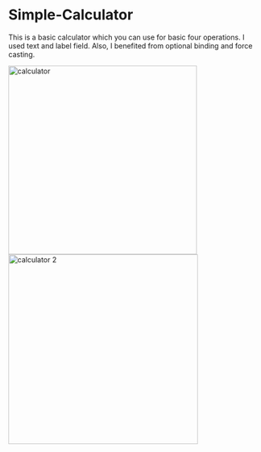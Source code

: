 # Simple-Calculator
This is a basic calculator which you can use for basic four operations. I used text and label field. Also, I benefited from optional binding and force casting.

<img width="374" alt="calculator" src="https://user-images.githubusercontent.com/92036779/184400895-3201543b-3ada-46ae-812d-ad28efd1f0e6.png">
<img width="376" alt="calculator 2" src="https://user-images.githubusercontent.com/92036779/184401327-f1ca88a0-b39c-49b9-8a65-502a6997b1f1.png">
